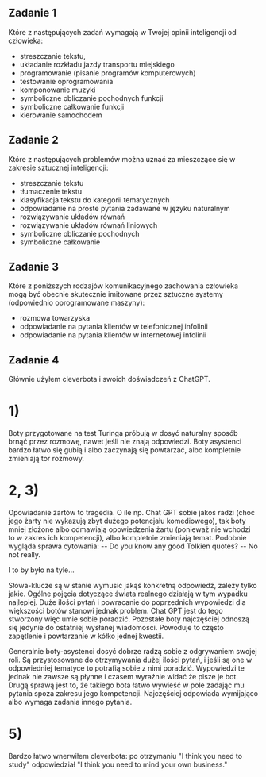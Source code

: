 ## Zadanie 1

Które z następujących zadań wymagają w Twojej opinii inteligencji od człowieka:
- streszczanie tekstu,
- układanie rozkładu jazdy transportu miejskiego
- programowanie (pisanie programów komputerowych)
- testowanie oprogramowania
- komponowanie muzyki
- symboliczne obliczanie pochodnych funkcji
- symboliczne całkowanie funkcji
- kierowanie samochodem

## Zadanie 2

Które z następujących problemów można uznać za mieszczące się w zakresie sztucznej
inteligencji:

- streszczanie tekstu
- tłumaczenie tekstu
- klasyfikacja tekstu do kategorii tematycznych
- odpowiadanie na proste pytania zadawane w języku naturalnym
- rozwiązywanie układów równań
- rozwiązywanie układów równań liniowych
- symboliczne obliczanie pochodnych
- symboliczne całkowanie

## Zadanie 3

Które z poniższych rodzajów komunikacyjnego zachowania człowieka mogą być
obecnie skutecznie imitowane przez sztuczne systemy (odpowiednio oprogramowane
maszyny):

- rozmowa towarzyska
- odpowiadanie na pytania klientów w telefonicznej infolinii
- odpowiadanie na pytania klientów w internetowej infolinii

## Zadanie 4

Głównie użyłem cleverbota i swoich doświadczeń z ChatGPT.

# 1)
Boty przygotowane na test Turinga próbują w dosyć naturalny sposób brnąć przez rozmowę, nawet jeśli nie znają odpowiedzi.
Boty asystenci bardzo łatwo się gubią i albo zaczynają się powtarzać, albo kompletnie zmieniają tor rozmowy.

# 2, 3)
Opowiadanie żartów to tragedia. O ile np. Chat GPT sobie jakoś radzi (choć jego żarty nie wykazują zbyt dużego potencjału komediowego), tak boty mniej złożone albo odmawiają opowiedzenia żartu (ponieważ nie wchodzi to w zakres ich kompetencji), albo kompletnie zmieniają temat. Podobnie wygląda sprawa cytowania:
-- Do you know any good Tolkien quotes?
-- No not really.

I to by było na tyle...

Słowa-klucze są w stanie wymusić jakąś konkretną odpowiedź, zależy tylko jakie. Ogólne pojęcia dotyczące świata realnego działają w tym wypadku najlepiej.
Duże ilości pytań i powracanie do poprzednich wypowiedzi dla większości botów stanowi jednak problem. Chat GPT jest do tego stworzony więc umie sobie poradzić.
Pozostałe boty najczęściej odnoszą się jedynie do ostatniej wysłanej wiadomości. Powoduje to często zapętlenie i powtarzanie w kółko jednej kwestii.

Generalnie boty-asystenci dosyć dobrze radzą sobie z odgrywaniem swojej roli. Są przystosowane do otrzymywania dużej ilości pytań, i jeśli są one w odpowiedniej tematyce to potrafią sobie z nimi poradzić. Wypowiedzi te jednak nie zawsze są płynne i czasem wyraźnie widać że pisze je bot.
Drugą sprawą jest to, że takiego bota łatwo wywieść w pole zadając mu pytania spoza zakresu jego kompetencji. Najczęściej odpowiada wymijająco albo wymaga zadania innego pytania.

# 5)
Bardzo łatwo wnerwiłem cleverbota: po otrzymaniu "I think you need to study" odpowiedział "I think you need to mind your own business."


